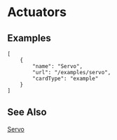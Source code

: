 # Actuators

## Examples

```codecard
[
    {
        "name": "Servo",
        "url": "/examples/servo",
        "cardType": "example"
    }
]
```

## See Also

[Servo](/examples/servo)